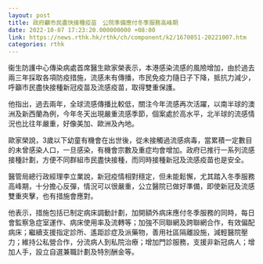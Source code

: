 ```yaml
---
layout: post
title: 政府籲市民盡快接種疫苗　公院準備應付冬季服務高峰期
date: 2022-10-07 17:23:20.000000000 +08:00
link: https://news.rthk.hk/rthk/ch/component/k2/1670051-20221007.htm
categories: rthk
---
```


衞生防護中心傳染病處首席醫生歐家榮表示，本港感染流感的風險增加，由於過去兩三年採取各項防疫措施，流感未有傳播，市民免疫力隨日子下降，抵抗力減少，呼籲市民盡快接種新冠疫苗及流感疫苗，取得雙重保護。

他指出，過去兩年，全球流感傳播比較低，關注今年流感再次活躍，以南半球的澳洲及新西蘭為例，今年冬天出現嚴重流感季節，個案處於高水平，北半球的流感情況也比往年嚴重，好像美加、歐洲及內地。

歐家榮說，3歲以下幼童有機會在出世後，從未接觸過流感病毒，當累積一定數目的未曾感染人口，一旦感染，有機會宗數及重症均會增加。政府已推行一系列流感接種計劃，方便不同群組市民盡快接種，而同時接種新冠及流感疫苗也是安全。

醫管局總行政經理李立業說，新冠疫情相對穩定，但未能鬆懈，尤其踏入冬季服務高峰期，十分擔心反彈，情況可以很嚴重，公立醫院已做好準備，即使新冠及流感雙重夾擊，也有措施會應對。

他表示，措施包括已制定病床調動計劃，加開額外病床應付冬季服務的同時，每日會監察急症室運作、病床使用率及流轉等；加強不同聯網及跨聯網合作，有效偏配病床；繼續支援指定診所、遙距診症及派藥物，善用社區隔離設施，減輕醫院壓力；維持公私營合作，分流病人到私院治療；增加門診服務，支援非新冠病人；增加人手，設立自選兼職計劃及特別酬金等。
